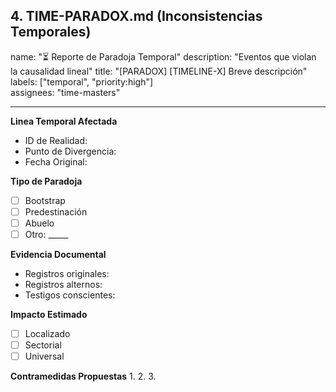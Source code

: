 ## 4. TIME-PARADOX.md (Inconsistencias Temporales)
name: "⏳ Reporte de Paradoja Temporal"
description: "Eventos que violan la causalidad lineal"
title: "[PARADOX] [TIMELINE-X] Breve descripción"
labels: ["temporal", "priority:high"]  
assignees: "time-masters"

---

**Linea Temporal Afectada**
- ID de Realidad: 
- Punto de Divergencia: 
- Fecha Original: 

**Tipo de Paradoja**
- [ ] Bootstrap
- [ ] Predestinación
- [ ] Abuelo 
- [ ] Otro: _____

**Evidencia Documental**
- Registros originales: 
- Registros alternos: 
- Testigos conscientes: 

**Impacto Estimado**
- [ ] Localizado
- [ ] Sectorial
- [ ] Universal  

**Contramedidas Propuestas**
1. 
2. 
3. 

```
